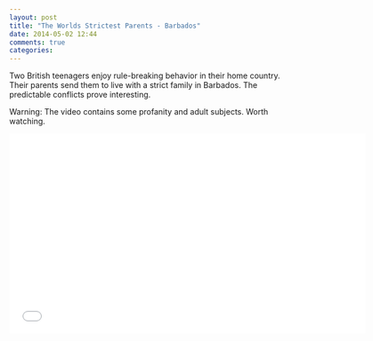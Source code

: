 ```yaml
---
layout: post
title: "The Worlds Strictest Parents - Barbados"
date: 2014-05-02 12:44
comments: true
categories: 
---
```

Two British teenagers enjoy rule-breaking behavior in their home
country. Their parents send them to live with a strict family in
Barbados. The predictable conflicts prove interesting. 

Warning: The video contains some profanity and adult subjects. Worth watching.
<!--more-->
<center><iframe width="640" height="360" src="//www.youtube.com/embed/S8YJA_BOUdM?rel=0" frameborder="0" allowfullscreen></iframe></center>
